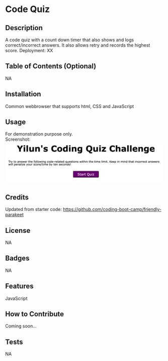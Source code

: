 # Code Quiz

## Description
A code quiz with a count down timer that also shows and logs correct/incorrect answers. It also allows retry and records the highest score. Deployment: XX

## Table of Contents (Optional)
NA

## Installation
Common webbrowser that supports html, CSS and JavaScript

## Usage
For demonstration purpose only. <br />
Screenshot: <br />
![alt text](/assets/images/Screenshot.png)

## Credits
Updated from starter code:
https://github.com/coding-boot-camp/friendly-parakeet

## License
NA

## Badges
NA

## Features
JavaScript

## How to Contribute
Coming soon...

## Tests
NA
